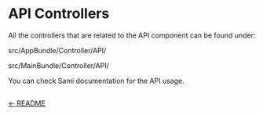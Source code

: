 API Controllers
===============
All the controllers that are related to the API component can be found under:
>
src/AppBundle/Controller/API/
>
>
src/MainBundle/Controller/API/
>

You can check Sami documentation for the API usage. 

## 

[<- README](README.md)

